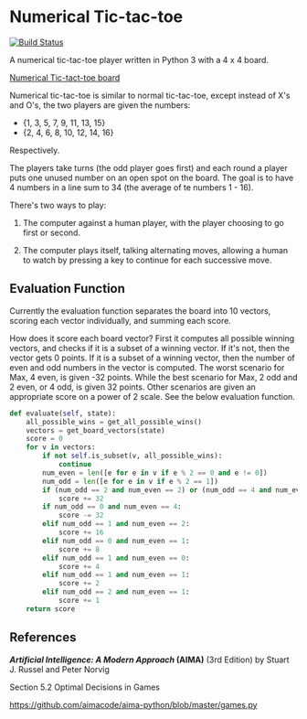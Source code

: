# Numerical Tic-tac-toe

[![Build Status](https://travis-ci.org/gbroques/numerical-tic-tac-toe.svg?branch=master)](https://travis-ci.org/gbroques/numerical-tic-tac-toe)

A numerical tic-tac-toe player written in Python 3 with a 4 x 4 board.

[Numerical Tic-tact-toe board](4x4-numerical-tic-tac-toe.svg)

Numerical tic-tac-toe is similar to normal tic-tac-toe, except instead of X's and O's, the two players are given the numbers:

* {1, 3, 5, 7, 9, 11, 13, 15}
* {2, 4, 6, 8, 10, 12, 14, 16}

Respectively.

The players take turns (the odd player goes first) and each round a player puts one unused number on an open spot on the board. The goal is to have 4 numbers in a line sum to 34 (the average of te numbers 1 - 16).

There's two ways to play:

1. The computer against a human player, with the player choosing to go first or second.

2. The computer plays itself, talking alternating moves, allowing a human to watch by pressing a key to continue for each successive move.

## Evaluation Function
Currently the evaluation function separates the board into 10 vectors, scoring each vector individually, and summing each score.

How does it score each board vector?
First it computes all possible winning vectors, and checks if it is a subset of a winning vector.
If it's not, then the vector gets 0 points.
If it is a subset of a winning vector, then the number of even and odd numbers in the vector is computed.
The worst scenario for Max, 4 even, is given -32 points.
While the best scenario for Max, 2 odd and 2 even, or 4 odd, is given 32 points.
Other scenarios are given an appropriate score on a power of 2 scale.
See the below evaluation function.

```python
def evaluate(self, state):
    all_possible_wins = get_all_possible_wins()
    vectors = get_board_vectors(state)
    score = 0
    for v in vectors:
        if not self.is_subset(v, all_possible_wins):
            continue
        num_even = len([e for e in v if e % 2 == 0 and e != 0])
        num_odd = len([e for e in v if e % 2 == 1])
        if (num_odd == 2 and num_even == 2) or (num_odd == 4 and num_even == 0):
            score += 32
        if num_odd == 0 and num_even == 4:
            score -= 32
        elif num_odd == 1 and num_even == 2:
            score += 16
        elif num_odd == 0 and num_even == 1:
            score += 8
        elif num_odd == 1 and num_even == 0:
            score += 4
        elif num_odd == 1 and num_even == 1:
            score += 2
        elif num_odd == 2 and num_even == 1:
            score += 1
    return score
```

## References

***Artificial Intelligence: A Modern Approach* (AIMA)** (3rd Edition) by Stuart J. Russel and Peter Norvig

Section 5.2 Optimal Decisions in Games

https://github.com/aimacode/aima-python/blob/master/games.py
